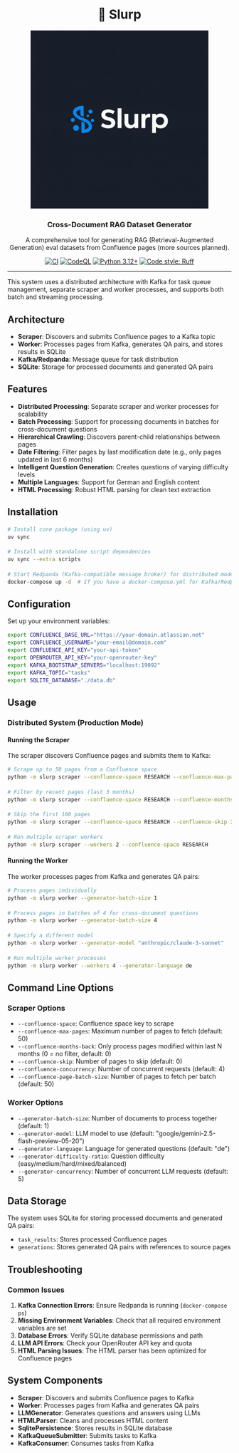 <div align="center">

# 🌊 Slurp

<img src="logo.jpeg" alt="Slurp Logo" width="400"/>

### Cross-Document RAG Dataset Generator

A comprehensive tool for generating RAG (Retrieval-Augmented Generation) eval datasets from Confluence pages (more sources planned).

[![CI](https://github.com/4thel00z/slurp/workflows/CI/badge.svg)](https://github.com/4thel00z/slurp/actions)
[![CodeQL](https://github.com/4thel00z/slurp/workflows/CodeQL%20Security%20Scan/badge.svg)](https://github.com/4thel00z/slurp/actions)
[![Python 3.12+](https://img.shields.io/badge/python-3.12+-blue.svg)](https://www.python.org/downloads/)
[![Code style: Ruff](https://img.shields.io/badge/code%20style-ruff-000000.svg)](https://github.com/astral-sh/ruff)

</div>

---
This system uses a distributed architecture with Kafka for task queue management, separate scraper and worker processes, and supports both batch and streaming processing.

## Architecture

- **Scraper**: Discovers and submits Confluence pages to a Kafka topic
- **Worker**: Processes pages from Kafka, generates QA pairs, and stores results in SQLite
- **Kafka/Redpanda**: Message queue for task distribution
- **SQLite**: Storage for processed documents and generated QA pairs

## Features

- **Distributed Processing**: Separate scraper and worker processes for scalability
- **Batch Processing**: Support for processing documents in batches for cross-document questions
- **Hierarchical Crawling**: Discovers parent-child relationships between pages
- **Date Filtering**: Filter pages by last modification date (e.g., only pages updated in last 6 months)
- **Intelligent Question Generation**: Creates questions of varying difficulty levels
- **Multiple Languages**: Support for German and English content
- **HTML Processing**: Robust HTML parsing for clean text extraction

## Installation

```bash
# Install core package (using uv)
uv sync

# Install with standalone script dependencies
uv sync --extra scripts

# Start Redpanda (Kafka-compatible message broker) for distributed mode
docker-compose up -d  # If you have a docker-compose.yml for Kafka/Redpanda
```

## Configuration

Set up your environment variables:

```bash
export CONFLUENCE_BASE_URL="https://your-domain.atlassian.net"
export CONFLUENCE_USERNAME="your-email@domain.com"
export CONFLUENCE_API_KEY="your-api-token"
export OPENROUTER_API_KEY="your-openrouter-key"
export KAFKA_BOOTSTRAP_SERVERS="localhost:19092"
export KAFKA_TOPIC="tasks"
export SQLITE_DATABASE="./data.db"
```

## Usage

### Distributed System (Production Mode)

#### Running the Scraper

The scraper discovers Confluence pages and submits them to Kafka:

```bash
# Scrape up to 50 pages from a Confluence space
python -m slurp scraper --confluence-space RESEARCH --confluence-max-pages 50

# Filter by recent pages (last 3 months)
python -m slurp scraper --confluence-space RESEARCH --confluence-months-back 3

# Skip the first 100 pages
python -m slurp scraper --confluence-space RESEARCH --confluence-skip 100

# Run multiple scraper workers
python -m slurp scraper --workers 2 --confluence-space RESEARCH
```

#### Running the Worker

The worker processes pages from Kafka and generates QA pairs:

```bash
# Process pages individually
python -m slurp worker --generator-batch-size 1

# Process pages in batches of 4 for cross-document questions
python -m slurp worker --generator-batch-size 4

# Specify a different model
python -m slurp worker --generator-model "anthropic/claude-3-sonnet"

# Run multiple worker processes
python -m slurp worker --workers 4 --generator-language de
```

## Command Line Options

### Scraper Options

- `--confluence-space`: Confluence space key to scrape
- `--confluence-max-pages`: Maximum number of pages to fetch (default: 50)
- `--confluence-months-back`: Only process pages modified within last N months (0 = no filter, default: 0)
- `--confluence-skip`: Number of pages to skip (default: 0)
- `--confluence-concurrency`: Number of concurrent requests (default: 4)
- `--confluence-page-batch-size`: Number of pages to fetch per batch (default: 50)

### Worker Options

- `--generator-batch-size`: Number of documents to process together (default: 1)
- `--generator-model`: LLM model to use (default: "google/gemini-2.5-flash-preview-05-20")
- `--generator-language`: Language for generated questions (default: "de")
- `--generator-difficulty-ratio`: Question difficulty (easy/medium/hard/mixed/balanced)
- `--generator-concurrency`: Number of concurrent LLM requests (default: 5)

## Data Storage

The system uses SQLite for storing processed documents and generated QA pairs:

- `task_results`: Stores processed Confluence pages
- `generations`: Stores generated QA pairs with references to source pages

## Troubleshooting

### Common Issues

1. **Kafka Connection Errors**: Ensure Redpanda is running (`docker-compose ps`)
2. **Missing Environment Variables**: Check that all required environment variables are set
3. **Database Errors**: Verify SQLite database permissions and path
4. **LLM API Errors**: Check your OpenRouter API key and quota
5. **HTML Parsing Issues**: The HTML parser has been optimized for Confluence pages

## System Components

- **Scraper**: Discovers and submits Confluence pages to Kafka
- **Worker**: Processes pages from Kafka and generates QA pairs
- **LLMGenerator**: Generates questions and answers using LLMs
- **HTMLParser**: Cleans and processes HTML content
- **SqlitePersistence**: Stores results in SQLite database
- **KafkaQueueSubmitter**: Submits tasks to Kafka
- **KafkaConsumer**: Consumes tasks from Kafka
